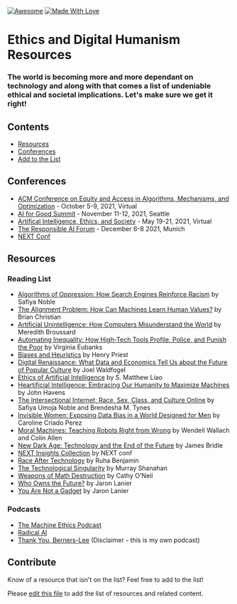 [![Awesome](https://awesome.re/badge.svg)](https://awesome.re)
[![Made With Love](https://img.shields.io/badge/Made%20With-Love-orange.svg)](https://github.com/chetanraj/awesome-github-badges)

# Ethics and Digital Humanism Resources
### The world is becoming more and more dependant on technology and along with that comes a list of undeniable ethical and societal implications. Let's make sure we get it right!

## Contents
<!-- - [About](#about) -->
- [Resources](#resources)
- [Conferences](#conferences)
- [Add to the List](#contribute)


<!-- ## About  -->
<!-- ### Why? -->
<!-- ### What is Digital Humanism?  -->

## Conferences
- [ACM Conference on Equity and Access in Algorithms, Mechanisms, and Optimization](https://eaamo.org/) - October 5-9, 2021, Virtual
- [AI for Good Summit](https://www.re-work.co/events/ai-for-good-summit-seattle-2021) - November 11-12, 2021, Seattle
- [Artifical Intelligence, Ethics, and Society](https://www.aies-conference.com/) - May 19-21, 2021, Virtual
- [The Responsible AI Forum](https://responsibleaiforum.com/) - December 6-8 2021, Munich
- [NEXT Conf](https://nextconf.eu/) 


## Resources
### Reading List
- [Algorithms of Oppression: How Search Engines Reinforce Racism](https://bookshop.org/books/algorithms-of-oppression-how-search-engines-reinforce-racism/9781479837243) by Safiya Noble
- [The Alignment Problem: How Can Machines Learn Human Values?](https://bookshop.org/books/the-alignment-problem-machine-learning-and-human-values-9780393868333/9780393635829) by Brian Christian 
- [Artificial Unintelligence: How Computers Misunderstand the World](https://bookshop.org/books/artificial-unintelligence-how-computers-misunderstand-the-world/9780262537018) by Meredith Broussard
- [Automating Inequality: How High-Tech Tools Profile, Police, and Punish the Poor](https://bookshop.org/books/automating-inequality-how-high-tech-tools-profile-police-and-punish-the-poor/9781250215789) by Virginia Eubanks
- [Biases and Heuristics](https://bookshop.org/books/biases-and-heuristics-the-complete-collection-of-cognitive-biases-and-heuristics-that-impair-decisions-in-banking-finance-and-everything-el/9781078432313) by Henry Priest
- [Digital Renaissance: What Data and Economics Tell Us about the Future of Popular Culture](https://bookshop.org/books/digital-renaissance-what-data-and-economics-tell-us-about-the-future-of-popular-culture/9780691208640) by Joel Waldfogel
- [Ethics of Artificial Intelligence](https://bookshop.org/books/ethics-of-artificial-intelligence-9780190905040/9780190905040) by S. Matthew Liao
- [Heartificial Intelligence: Embracing Our Humanity to Maximize Machines](https://bookshop.org/books/heartificial-intelligence-embracing-our-humanity-to-maximize-machines/9780399171710) by John Havens
- [The Intersectional Internet; Race, Sex, Class, and Culture Online](https://bookshop.org/books/the-intersectional-internet-race-sex-class-and-culture-online/9781433130007) by Safiya Umoja Noble and Brendesha M. Tynes
- [Invisible Women: Exposing Data Bias in a World Designed for Men](https://bookshop.org/books/invisible-women-data-bias-in-a-world-designed-for-men/9781419735219) by Caroline Criado Perez
- [Moral Machines: Teaching Robots Right from Wrong](https://bookshop.org/books/moral-machines-teaching-robots-right-from-wrong/9780199737970) by Wendell Wallach and Colin Allen
- [New Dark Age: Technology and the End of the Future](https://bookshop.org/books/new-dark-age-technology-and-the-end-of-the-future/9781786635471) by James Bridle
- [NEXT Insights Collection](https://nextconf.eu/books/) by NEXT conf
- [Race After Technology](https://bookshop.org/books/race-after-technology-abolitionist-tools-for-the-new-jim-code/9781509526406) by Ruha Benjamin 
- [The Technological Singularity](https://bookshop.org/books/the-technological-singularity/9780262527804) by Murray Shanahan
- [Weapons of Math Destruction](https://bookshop.org/books/weapons-of-math-destruction-how-big-data-increases-inequality-and-threatens-democracy/9780553418835) by Cathy O'Neil
- [Who Owns the Future?](https://bookshop.org/books/who-owns-the-future/9781451654974) by Jaron Lanier
- [You Are Not a Gadget](https://bookshop.org/books/you-are-not-a-gadget-a-manifesto/9780307389978) by Jaron Lanier


### Podcasts
- [The Machine Ethics Podcast](https://www.machine-ethics.net/)
- [Radical AI](https://www.radicalai.org/)
- [Thank You, Berners-Lee](https://tyblpodcast.com) (Disclaimer - this is my own podcast)

## Contribute

Know of a resource that isn't on the list? Feel free to add to the list!

Please [edit this file](https://github.com/AmberJBlue/ethics-and-digital-humanism/blob/main/README.md) to add the list of resources and related content.
